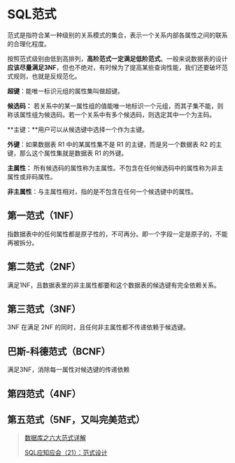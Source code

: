 # SQL范式

范式是指符合某一种级别的关系模式的集合，表示一个关系内部各属性之间的联系的合理化程度。

按照范式级别由低到高排列，**高阶范式一定满足低阶范式**。一般来说数据表的设计**应该尽量满足3NF**，但也不绝对，有时候为了提高某些查询性能，我们还要破坏范式规则，也就是反规范化。

**超键**：能唯一标识元组的属性集叫做超键。

**候选码：** 若关系中的某一属性组的值能唯一地标识一个元组，而其子集不能，则称该属性组为候选码。若一个关系中有多个候选码，则选定其中一个为主码。

**主键：**用户可以从候选键中选择一个作为主键。

**外键**：如果数据表 R1 中的某属性集不是 R1 的主键，而是另一个数据表 R2 的主键，那么这个属性集就是数据表 R1 的外键。

**主属性：** 所有候选码的属性称为主属性。不包含在任何候选码中的属性称为非主属性或非码属性。

**非主属性**：与主属性相对，指的是不包含在任何一个候选键中的属性。

## 第一范式（1NF）

指数据表中的任何属性都是原子性的，不可再分。即一个字段一定是原子的，不能再被拆分。

## 第二范式（2NF）

满足1NF，且数据表里的非主属性都要和这个数据表的候选键有完全依赖关系。

## 第三范式（3NF）

3NF 在满足 2NF 的同时，且任何非主属性都不传递依赖于候选键。

## 巴斯-科德范式（BCNF）

满足3NF，消除每一属性对候选键的传递依赖

## 第四范式（4NF）

## 第五范式（5NF，又叫完美范式）

> [数据库之六大范式详解](https://blog.csdn.net/weixin_43433032/article/details/89293663) 
>
> [SQL应知应会（21）：范式设计](https://zhuanlan.zhihu.com/p/387116396) 
